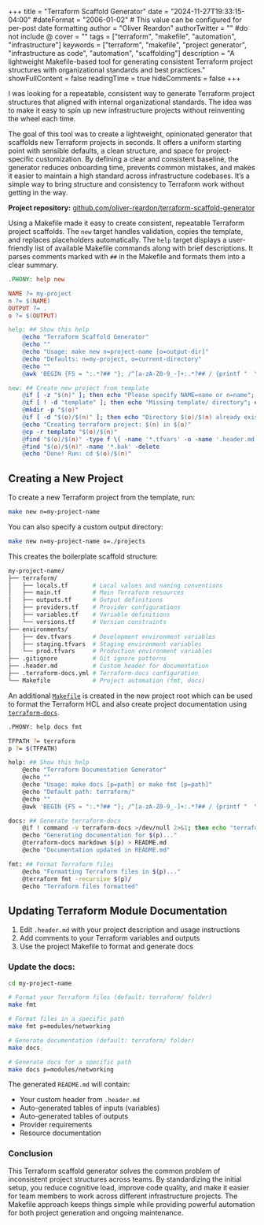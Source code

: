+++
title = "Terraform Scaffold Generator"
date = "2024-11-27T19:33:15-04:00"
#dateFormat = "2006-01-02" # This value can be configured for per-post date formatting
author = "Oliver Reardon"
authorTwitter = "" #do not include @
cover = ""
tags = ["terraform", "makefile", "automation", "infrastructure"]
keywords = ["terraform", "makefile", "project generator", "infrastructure as code", "automation", "scaffolding"]
description = "A lightweight Makefile-based tool for generating consistent Terraform project structures with organizational standards and best practices."
showFullContent = false
readingTime = true
hideComments = false
+++

I was looking for a repeatable, consistent way to generate Terraform project structures that aligned with internal organizational standards. The idea was to make it easy to spin up new infrastructure projects without reinventing the wheel each time.

The goal of this tool was to create a lightweight, opinionated generator that scaffolds new Terraform projects in seconds. It offers a uniform starting point with sensible defaults, a clean structure, and space for project-specific customization. By defining a clear and consistent baseline, the generator reduces onboarding time, prevents common mistakes, and makes it easier to maintain a high standard across infrastructure codebases. It’s a simple way to bring structure and consistency to Terraform work without getting in the way.

**Project repository:** [github.com/oliver-reardon/terraform-scaffold-generator](https://github.com/oliver-reardon/terraform-scaffold-generator)

Using a Makefile made it easy to create consistent, repeatable Terraform project scaffolds. The `new` target handles validation, copies the template, and replaces placeholders automatically. The `help` target displays a user-friendly list of available Makefile commands along with brief descriptions. It parses comments marked with `##` in the Makefile and formats them into a clear summary.

```makefile
.PHONY: help new

NAME ?= my-project
n ?= $(NAME)
OUTPUT ?= .
o ?= $(OUTPUT)

help: ## Show this help
	@echo "Terraform Scaffold Generator"
	@echo ""
	@echo "Usage: make new n=project-name [o=output-dir]"
	@echo "Defaults: n=my-project, o=current-directory"
	@echo ""
	@awk 'BEGIN {FS = ":.*?## "}; /^[a-zA-Z0-9_-]+:.*?## / {printf "  \033[36m%-15s\033[0m %s\n", $$1, $$2}' $(MAKEFILE_LIST)

new: ## Create new project from template
	@if [ -z "$(n)" ]; then echo "Please specify NAME=name or n=name"; exit 1; fi
	@if [ ! -d "template" ]; then echo "Missing template/ directory"; exit 1; fi
	@mkdir -p "$(o)"
	@if [ -d "$(o)/$(n)" ]; then echo "Directory $(o)/$(n) already exists"; exit 1; fi
	@echo "Creating terraform project: $(n) in $(o)"
	@cp -r template "$(o)/$(n)"
	@find "$(o)/$(n)" -type f \( -name '*.tfvars' -o -name '.header.md' \) -exec sed -i.bak 's/my-project/$(n)/g' {} +
	@find "$(o)/$(n)" -name '*.bak' -delete
	@echo "Done! Run: cd $(o)/$(n)"
```

## Creating a New Project

To create a new Terraform project from the template, run:

```bash
make new n=my-project-name
```

You can also specify a custom output directory:

```bash
make new n=my-project-name o=./projects
```

This creates the boilerplate scaffold structure:

```bash
my-project-name/
├── terraform/
│   ├── locals.tf       # Local values and naming conventions
│   ├── main.tf         # Main Terraform resources
│   ├── outputs.tf      # Output definitions
│   ├── providers.tf    # Provider configurations
│   ├── variables.tf    # Variable definitions
│   └── versions.tf     # Version constraints
├── environments/
│   ├── dev.tfvars      # Development environment variables
│   ├── staging.tfvars  # Staging environment variables
│   └── prod.tfvars     # Production environment variables
├── .gitignore          # Git ignore patterns
├── .header.md          # Custom header for documentation
├── .terraform-docs.yml # Terraform-docs configuration
└── Makefile            # Project automation (fmt, docs)
```

An additional [`Makefile`](https://github.com/oliver-reardon/terraform-scaffold-generator/blob/main/template/Makefile) is created in the new project root which can be used to format the Terraform HCL and also create project documentation using [`terraform-docs`](https://github.com/terraform-docs/terraform-docs).

```bash
.PHONY: help docs fmt

TFPATH ?= terraform
p ?= $(TFPATH)

help: ## Show this help
	@echo "Terraform Documentation Generator"
	@echo ""
	@echo "Usage: make docs [p=path] or make fmt [p=path]"
	@echo "Default path: terraform/"
	@echo ""
	@awk 'BEGIN {FS = ":.*?## "}; /^[a-zA-Z0-9_-]+:.*?## / {printf "  \033[36m%-15s\033[0m %s\n", $$1, $$2}' $(MAKEFILE_LIST)

docs: ## Generate terraform-docs
	@if ! command -v terraform-docs >/dev/null 2>&1; then echo "terraform-docs not installed. Run: brew install terraform-docs"; exit 1; fi
	@echo "Generating documentation for $(p)..."
	@terraform-docs markdown $(p) > README.md
	@echo "Documentation updated in README.md"

fmt: ## Format Terraform files
	@echo "Formatting Terraform files in $(p)..."
	@terraform fmt -recursive $(p)/
	@echo "Terraform files formatted"
```

## Updating Terraform Module Documentation

1. Edit `.header.md` with your project description and usage instructions
2. Add comments to your Terraform variables and outputs
3. Use the project Makefile to format and generate docs

### Update the docs:
```bash
cd my-project-name

# Format your Terraform files (default: terraform/ folder)
make fmt

# Format files in a specific path
make fmt p=modules/networking

# Generate documentation (default: terraform/ folder)
make docs

# Generate docs for a specific path
make docs p=modules/networking
```

The generated `README.md` will contain:
- Your custom header from `.header.md`
- Auto-generated tables of inputs (variables)
- Auto-generated tables of outputs
- Provider requirements
- Resource documentation

### Conclusion

This Terraform scaffold generator solves the common problem of inconsistent project structures across teams. By standardizing the initial setup, you reduce cognitive load, improve code quality, and make it easier for team members to work across different infrastructure projects. The Makefile approach keeps things simple while providing powerful automation for both project generation and ongoing maintenance.



